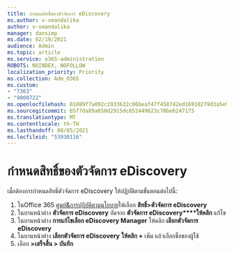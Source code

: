 ```yaml
---
title: กําหนดสิทธิ์ของตัวจัดการ eDiscovery
ms.author: v-smandalika
author: v-smandalika
manager: dansimp
ms.date: 02/19/2021
audience: Admin
ms.topic: article
ms.service: o365-administration
ROBOTS: NOINDEX, NOFOLLOW
localization_priority: Priority
ms.collection: Adm_O365
ms.custom:
- "7363"
- "9000722"
ms.openlocfilehash: 01089f7a092c1933632c06beaf47f458742ed16910279d3a5e90a35503bd1cbf
ms.sourcegitcommit: b5f7da89a650d2915dc652449623c78be6247175
ms.translationtype: MT
ms.contentlocale: th-TH
ms.lasthandoff: 08/05/2021
ms.locfileid: "53930116"
---
```

# <a name="assign-ediscovery-manager-permissions"></a>กําหนดสิทธิ์ของตัวจัดการ eDiscovery

เมื่อต้องการกําหนดสิทธิ์ตัวจัดการ eDiscovery ให้ปฏิบัติตามขั้นตอนต่อไปนี้:

1. ในOffice 365 [ศูนย์&การปฏิบัติตามนโยบาย](https://sip.protection.office.com/)ให้เลือก **สิทธิ์>ตัวจัดการ eDiscovery**
2. ในบานหน้าต่าง **ตัวจัดการ eDiscovery** ถัดจาก **ตัวจัดการ eDiscovery****ให้คลิก** แก้ไข
3. ในบานหน้าต่าง **การแก้ไขเลือก eDiscovery Manager** ให้คลิก **เลือกตัวจัดการ eDiscovery**
4. ในบานหน้าต่าง **เลือกตัวจัดการ eDiscovery** **ให้คลิก +** เพิ่ม แล้วเลือกชื่อของผู้ใช้
5. เลือก **>เสร็จสิ้น > บันทึก**